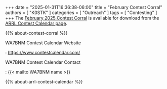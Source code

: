 +++
date = "2025-01-31T16:36:38-06:00"
title = "February Contest Corral"
authors = [ "K0STK" ]
categories = [ "Outreach" ]
tags = [ "Contesting" ]
+++
The
[February 2025 Contest Corral](https://www.arrl.org/files/file/Contest%20Corral/2025/February%202025%20Corral.pdf)
is available for download from the
[ARRL Contest Calendar page](https://www.arrl.org/contest-calendar).

<!--more-->

{{% about-contest-corral %}}

WA7BNM Contest Calendar Website

: https://www.contestcalendar.com/

WA7BNM Contest Calendar Contact

: {{< mailto WA7BNM name >}}

{{% about-arrl-contest-calendar %}}
